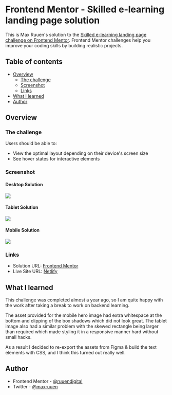 # Frontend Mentor - Skilled e-learning landing page solution

This is Max Ruuen's solution to the [Skilled e-learning landing page challenge on Frontend Mentor](https://www.frontendmentor.io/challenges/skilled-elearning-landing-page-S1ObDrZ8q). Frontend Mentor challenges help you improve your coding skills by building realistic projects.

## Table of contents

- [Overview](#overview)
  - [The challenge](#the-challenge)
  - [Screenshot](#screenshot)
  - [Links](#links)
- [What I learned](#what-i-learned)
- [Author](#author)

## Overview

### The challenge

Users should be able to:

- View the optimal layout depending on their device's screen size
- See hover states for interactive elements

### Screenshot

#### Desktop Solution

![](./desktop.jpg)

#### Tablet Solution

![](./tablet.jpg)

#### Mobile Solution

![](./mobile.jpg)

### Links

- Solution URL: [Frontend Mentor](https://www.frontendmentor.io/solutions/skilled-elearning-landing-page-with-scssbem-d_WFBCx8Qo)
- Live Site URL: [Netlify](https://rd-challenge-elearning-landing.netlify.app/)

## What I learned

This challenge was completed almost a year ago, so I am quite happy with the work after taking a break to work on backend learning.

The asset provided for the mobile hero image had extra whitespace at the bottom and clipping of the box shadows which did not look great. The tablet image also had a similar problem with the skewed rectangle being larger than required which made styling it in a responsive manner hard without small hacks.

As a result I decided to re-export the assets from Figma & build the text elements with CSS, and I think this turned out really well.

## Author

- Frontend Mentor - [@ruuendigital](https://www.frontendmentor.io/profile/ruuendigital)
- Twitter - [@maxruuen](https://www.twitter.com/maxruuen)
